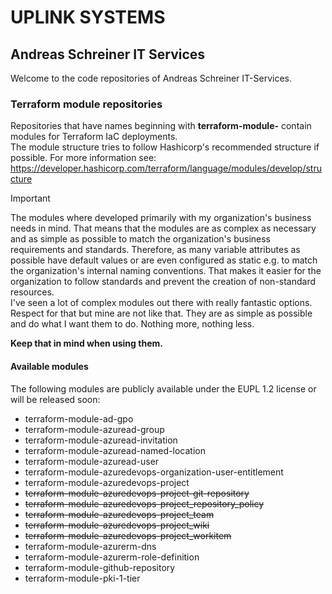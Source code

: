 # UPLINK SYSTEMS

## Andreas Schreiner IT Services

Welcome to the code repositories of Andreas Schreiner IT-Services.  

### Terraform module repositories

Repositories that have names beginning with **terraform-module-** contain modules for Terraform IaC deployments.  
The module structure tries to follow Hashicorp's recommended structure if possible. For more information see: https://developer.hashicorp.com/terraform/language/modules/develop/structure  

> [!IMPORTANT]
>The modules where developed primarily with my organization's business needs in mind. That means that the modules are as complex as necessary and as simple as possible to match the organization's business requirements and standards. Therefore, as many variable attributes as possible have default values or are even configured as static e.g. to match the organization's internal naming conventions. That makes it easier for the organization to follow standards and prevent the creation of non-standard resources.  
>I've seen a lot of complex modules out there with really fantastic options. Respect for that but mine are not like that. They are as simple as possible and do what I want them to do. Nothing more, nothing less.  
>  
>**Keep that in mind when using them.**  

#### Available modules

The following modules are publicly available under the EUPL 1.2 license or will be released soon:  

* terraform-module-ad-gpo
* terraform-module-azuread-group
* terraform-module-azuread-invitation
* terraform-module-azuread-named-location
* terraform-module-azuread-user
* terraform-module-azuredevops-organization-user-entitlement
* terraform-module-azuredevops-project
* ~~terraform-module-azuredevops-project-git-repository~~
* ~~terraform-module-azuredevops-project_repository_policy~~
* ~~terraform-module-azuredevops-project_team~~
* ~~terraform-module-azuredevops-project_wiki~~
* ~~terraform-module-azuredevops-project_workitem~~
* terraform-module-azurerm-dns
* terraform-module-azurerm-role-definition
* terraform-module-github-repository
* terraform-module-pki-1-tier
